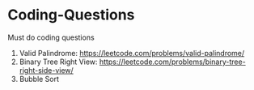 # Coding-Questions
Must do coding questions
1. Valid Palindrome: https://leetcode.com/problems/valid-palindrome/
2. Binary Tree Right View: https://leetcode.com/problems/binary-tree-right-side-view/
3. Bubble Sort
